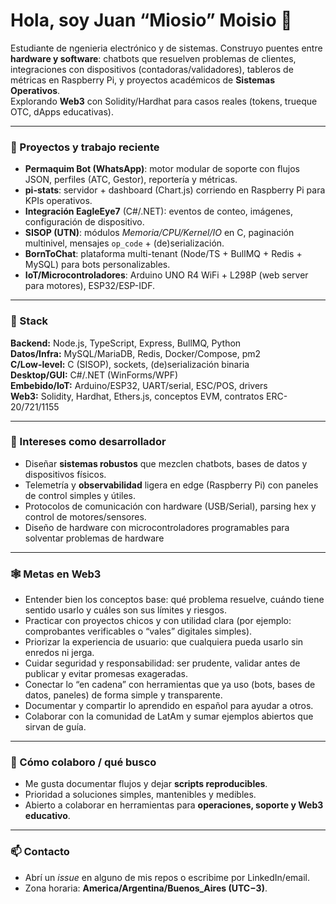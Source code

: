 # Hola, soy Juan “Miosio” Moisio 👋

Estudiante de ngenieria electrónico y de sistemas. Construyo puentes entre **hardware y software**: chatbots que resuelven problemas de clientes, integraciones con dispositivos (contadoras/validadores), tableros de métricas en Raspberry Pi, y proyectos académicos de **Sistemas Operativos**.  
Explorando **Web3** con Solidity/Hardhat para casos reales (tokens, trueque OTC, dApps educativas).

---

### 🔭 Proyectos y trabajo reciente
- **Permaquim Bot (WhatsApp)**: motor modular de soporte con flujos JSON, perfiles (ATC, Gestor), reportería y métricas.  
- **pi-stats**: servidor + dashboard (Chart.js) corriendo en Raspberry Pi para KPIs operativos.  
- **Integración EagleEye7** (C#/.NET): eventos de conteo, imágenes, configuración de dispositivo.  
- **SISOP (UTN)**: módulos *Memoria/CPU/Kernel/IO* en C, paginación multinivel, mensajes `op_code` + (de)serialización.  
- **BornToChat**: plataforma multi-tenant (Node/TS + BullMQ + Redis + MySQL) para bots personalizables.  
- **IoT/Microcontroladores**: Arduino UNO R4 WiFi + L298P (web server para motores), ESP32/ESP-IDF.

---

### 🧰 Stack
**Backend:** Node.js, TypeScript, Express, BullMQ, Python  
**Datos/Infra:** MySQL/MariaDB, Redis, Docker/Compose, pm2  
**C/Low-level:** C (SISOP), sockets, (de)serialización binaria  
**Desktop/GUI:** C#/.NET (WinForms/WPF)  
**Embebido/IoT:** Arduino/ESP32, UART/serial, ESC/POS, drivers  
**Web3:** Solidity, Hardhat, Ethers.js, conceptos EVM, contratos ERC-20/721/1155

---

### 🧭 Intereses como desarrollador
- Diseñar **sistemas robustos** que mezclen chatbots, bases de datos y dispositivos físicos.  
- Telemetría y **observabilidad** ligera en edge (Raspberry Pi) con paneles de control simples y útiles.  
- Protocolos de comunicación con hardware (USB/Serial), parsing hex y control de motores/sensores.
- Diseño de hardware con microcontroladores programables para solventar problemas de hardware

---

### 🕸️ Metas en Web3

- Entender bien los conceptos base: qué problema resuelve, cuándo tiene sentido usarlo y cuáles son sus límites y riesgos.  
- Practicar con proyectos chicos y con utilidad clara (por ejemplo: comprobantes verificables o “vales” digitales simples).  
- Priorizar la experiencia de usuario: que cualquiera pueda usarlo sin enredos ni jerga.  
- Cuidar seguridad y responsabilidad: ser prudente, validar antes de publicar y evitar promesas exageradas.  
- Conectar lo “en cadena” con herramientas que ya uso (bots, bases de datos, paneles) de forma simple y transparente.  
- Documentar y compartir lo aprendido en español para ayudar a otros.  
- Colaborar con la comunidad de LatAm y sumar ejemplos abiertos que sirvan de guía.
---

### 🚀 Cómo colaboro / qué busco
- Me gusta documentar flujos y dejar **scripts reproducibles**.  
- Prioridad a soluciones simples, mantenibles y medibles.  
- Abierto a colaborar en herramientas para **operaciones, soporte y Web3 educativo**.

---

### 📫 Contacto
- Abrí un *issue* en alguno de mis repos o escribime por LinkedIn/email.  
- Zona horaria: **America/Argentina/Buenos_Aires (UTC−3)**.


